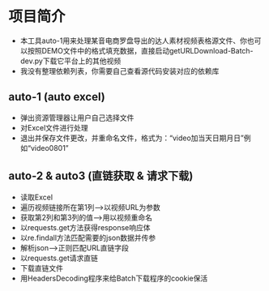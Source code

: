 # 项目简介
- 本工具auto-1用来处理某音电商罗盘导出的达人素材视频表格源文件、你也可以按照DEMO文件中的格式填充数据，直接启动getURLDownload-Batch-dev.py下载它平台上的其他视频
- 我没有整理依赖列表，你需要自己查看源代码安装对应的依赖库
## auto-1  (auto excel)
* 弹出资源管理器让用户自己选择文件 
* 对Excel文件进行处理
* 退出并保存文件更改，并重命名文件，格式为：“video加当天日期月日”例如“video0801”

## auto-2 & auto3  (直链获取 & 请求下载)
* 读取Excel
* 遍历视频链接所在第1列-->以视频URL为参数
* 获取第2列和第3列的值-->用以视频重命名
* 以requests.get方法获得response响应体
* 以re.findall方法匹配需要的json数据并传参
* 解析json-->正则匹配URL直链字段
* 以requests.get请求直链
* 下载直链文件
* 用HeadersDecoding程序来给Batch下载程序的cookie保活



